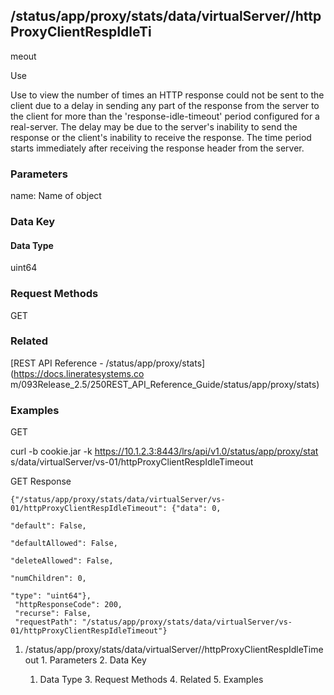 ## /status/app/proxy/stats/data/virtualServer/<name>/httpProxyClientRespIdleTi
meout

Use

Use to view the number of times an HTTP response could not be sent to the
client due to a delay in sending any part of the response from the server to
the client for more than the 'response-idle-timeout' period configured for a
real-server. The delay may be due to the server's inability to send the
response or the client's inability to receive the response. The time period
starts immediately after receiving the response header from the server.

### Parameters

name: Name of object

### Data Key

#### Data Type

uint64

### Request Methods

GET

### Related

[REST API Reference - /status/app/proxy/stats](https://docs.lineratesystems.co
m/093Release_2.5/250REST_API_Reference_Guide/status/app/proxy/stats)

### Examples

GET

curl -b cookie.jar -k https://10.1.2.3:8443/lrs/api/v1.0/status/app/proxy/stat
s/data/virtualServer/vs-01/httpProxyClientRespIdleTimeout

GET Response

    
    {"/status/app/proxy/stats/data/virtualServer/vs-01/httpProxyClientRespIdleTimeout": {"data": 0,
                                                                                       "default": False,
                                                                                       "defaultAllowed": False,
                                                                                       "deleteAllowed": False,
                                                                                       "numChildren": 0,
                                                                                       "type": "uint64"},
     "httpResponseCode": 200,
     "recurse": False,
     "requestPath": "/status/app/proxy/stats/data/virtualServer/vs-01/httpProxyClientRespIdleTimeout"}
    

  1. /status/app/proxy/stats/data/virtualServer/<name>/httpProxyClientRespIdleTimeout
    1. Parameters
    2. Data Key
      1. Data Type
    3. Request Methods
    4. Related
    5. Examples

